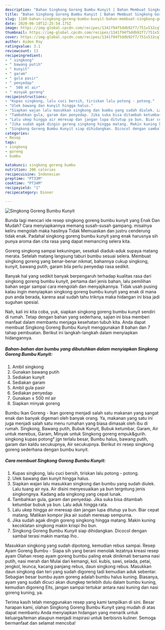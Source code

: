 ```yaml
---
description: "Bahan Singkong Goreng Bumbu Kunyit | Bahan Membuat Singkong Goreng Bumbu Kunyit Yang Sedap"
title: "Bahan Singkong Goreng Bumbu Kunyit | Bahan Membuat Singkong Goreng Bumbu Kunyit Yang Sedap"
slug: 1180-bahan-singkong-goreng-bumbu-kunyit-bahan-membuat-singkong-goreng-bumbu-kunyit-yang-sedap
date: 2020-06-10T12:25:54.175Z
image: https://img-global.cpcdn.com/recipes/1341f94f5ddb92f7/751x532cq70/singkong-goreng-bumbu-kunyit-foto-resep-utama.jpg
thumbnail: https://img-global.cpcdn.com/recipes/1341f94f5ddb92f7/751x532cq70/singkong-goreng-bumbu-kunyit-foto-resep-utama.jpg
cover: https://img-global.cpcdn.com/recipes/1341f94f5ddb92f7/751x532cq70/singkong-goreng-bumbu-kunyit-foto-resep-utama.jpg
author: Aiden Roy
ratingvalue: 3.1
reviewcount: 13
recipeingredient:
- " singkong"
- " bawang putih"
- " kunyit"
- " garam"
- " gula pasir"
- " penyedap"
- "  500 ml air"
- " minyak goreng"
recipeinstructions:
- "Kupas singkong, lalu cuci bersih, tiriskan lalu potong - potong."
- "Ulek bawang dan kunyit hingga halus."
- "Siapkan wajan lalu masukkan singkong dan bumbu yang sudah diulek. Lalu tuang air nya. Air disini menyesuaikan ya bun tergntung jenis singkongnya. Kadang ada singkong yang cepat lunak."
- "Tambahkan gula, garam dan penyedap. Jika suka bisa ditambah ketumbar bubuk ya bun. Lalu aduk hingga rata."
- "Lalu ukep hingga air meresap dan jangan lupa ditutup ya bun. Biar cepat matang. Matikan kompor jika air sudah meresap sempurna."
- "Jika sudah agak dingin goreng singkong hingga matang. Makin kuning kecoklatan singkong makin krispi lho bun."
- "Singkong Goreng Bumbu Kunyit siap dihidangkan. Dicocol dengan sambal terasi makin mantap lho.."
categories:
- Resep
tags:
- singkong
- goreng
- bumbu

katakunci: singkong goreng bumbu 
nutrition: 206 calories
recipecuisine: Indonesian
preptime: "PT33M"
cooktime: "PT34M"
recipeyield: "1"
recipecategory: Dinner

---
```



![Singkong Goreng Bumbu Kunyit](https://img-global.cpcdn.com/recipes/1341f94f5ddb92f7/751x532cq70/singkong-goreng-bumbu-kunyit-foto-resep-utama.jpg)

Bunda lagi mencari ide resep singkong goreng bumbu kunyit yang Enak Dan Mudah? Cara menyiapkannya memang susah-susah gampang. misalnya keliru mengolah maka hasilnya Tidak Memuaskan dan justru cenderung tidak enak. Padahal singkong goreng bumbu kunyit yang enak harusnya sih punya aroma dan cita rasa yang dapat memancing selera kita.

Goreng singkong sampai kekuningan, sesekali diaduk-aduk supaya matang merata. Setelah matang langsung taburi bumbu sesuai selera. Membuat singkong goreng yang benar-benar nikmat, bahannya cukup singkong, kunyit, bawang putih, garam bila perlu penyedap rasa sedikit.

Banyak hal yang sedikit banyak berpengaruh terhadap kualitas rasa dari singkong goreng bumbu kunyit, pertama dari jenis bahan, lalu pemilihan bahan segar sampai cara mengolah dan menyajikannya. Tidak usah pusing kalau ingin menyiapkan singkong goreng bumbu kunyit yang enak di mana pun anda berada, karena asal sudah tahu triknya maka hidangan ini bisa jadi suguhan spesial.


Nah, kali ini kita coba, yuk, siapkan singkong goreng bumbu kunyit sendiri di rumah. Tetap dengan bahan yang sederhana, sajian ini bisa memberi manfaat dalam membantu menjaga kesehatan tubuh kita. Anda dapat membuat Singkong Goreng Bumbu Kunyit menggunakan 8 bahan dan 7 tahap pembuatan. Berikut ini langkah-langkah dalam menyiapkan hidangannya.

<!--inarticleads1-->

##### Bahan-bahan dan bumbu yang dibutuhkan dalam menyiapkan Singkong Goreng Bumbu Kunyit:

1. Ambil  singkong
1. Gunakan  bawang putih
1. Sediakan  kunyit
1. Sediakan  garam
1. Ambil  gula pasir
1. Sediakan  penyedap
1. Gunakan  ± 500 ml air
1. Siapkan  minyak goreng


Bumbu Ikan Goreng - Ikan goreng menjadi salah satu makanan yang sangat enak dan banyak digemari oleh banyak orang. Ya, makanan yang satu ini juga menjadi salah satu menu rumahan yang biasa dimasak oleh ibu di rumah. Singkong, Bawang putih, Bubuk Kunyit, Bubuk ketumbar, Garam, Air untuk merebus, Garam, Minyak untuk Singkong goreng empuk&amp;gurih. singkong kupas potong² jgn terlalu besar, Bumbu halus, bawang putih, garam dan kaldu secukupnya, Air secukupnya. Berikut ini resep singkong goreng sederhana dengan bumbu kunyit. 

<!--inarticleads2-->

##### Cara membuat Singkong Goreng Bumbu Kunyit:

1. Kupas singkong, lalu cuci bersih, tiriskan lalu potong - potong.
1. Ulek bawang dan kunyit hingga halus.
1. Siapkan wajan lalu masukkan singkong dan bumbu yang sudah diulek. Lalu tuang air nya. Air disini menyesuaikan ya bun tergntung jenis singkongnya. Kadang ada singkong yang cepat lunak.
1. Tambahkan gula, garam dan penyedap. Jika suka bisa ditambah ketumbar bubuk ya bun. Lalu aduk hingga rata.
1. Lalu ukep hingga air meresap dan jangan lupa ditutup ya bun. Biar cepat matang. Matikan kompor jika air sudah meresap sempurna.
1. Jika sudah agak dingin goreng singkong hingga matang. Makin kuning kecoklatan singkong makin krispi lho bun.
1. Singkong Goreng Bumbu Kunyit siap dihidangkan. Dicocol dengan sambal terasi makin mantap lho..


Masukkan singkong yang sudah dipotong, kemudian rebus sampai. Resep Ayam Goreng Bumbu - Siapa sih yang berani menolak lezatnya kreasi resep ayam Olahan resep ayam goreng bumbu paling enak dinikmati bersama nasi putih, nasi merah dan Mulai dari kemangi, kol. kubis, sawi, selada, petai, jengkol, leunca, kacang panjang rebus, daun singkong rebus. Masukkan daun singkong dan teri yang sudah digoreng tadi kemudian aduk sebentar. Sebagian besar bumbu ayam goreng adalah bumbu halus kuning. Biasanya, ayam yang sudah dicuci akan diungkep terlebih dulu dalam bumbu kuning, kemudian digoreng Eits, jangan sampai tertukar antara nasi kuning dan nasi goreng kuning, ya. 

Terima kasih telah menggunakan resep yang kami tampilkan di sini. Besar harapan kami, olahan Singkong Goreng Bumbu Kunyit yang mudah di atas dapat membantu Anda menyiapkan hidangan yang menarik untuk keluarga/teman ataupun menjadi inspirasi untuk berbisnis kuliner. Semoga bermanfaat dan selamat mencoba!
